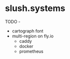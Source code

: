 # slush.systems

TODO -
- cartograph font
- multi-region on fly.io
  - caddy
  - docker
  - prometheus

